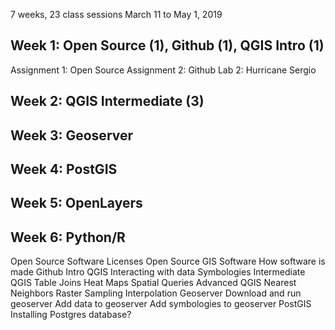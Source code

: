 
7 weeks, 23 class sessions
March 11 to May 1, 2019

## Week 1: Open Source (1), Github (1), QGIS Intro (1)
Assignment 1: Open Source
Assignment 2: Github
Lab 2: Hurricane Sergio

## Week 2: QGIS Intermediate (3)

## Week 3: Geoserver

## Week 4: PostGIS

## Week 5: OpenLayers

## Week 6: Python/R

Open Source Software
Licenses
Open Source GIS Software
How software is made
Github
Intro QGIS 
Interacting with data
Symbologies
Intermediate QGIS
Table Joins
Heat Maps
Spatial Queries
Advanced QGIS
Nearest Neighbors
Raster Sampling
Interpolation
Geoserver
Download and run geoserver
Add data to geoserver
Add symbologies to geoserver
PostGIS
Installing Postgres database?



